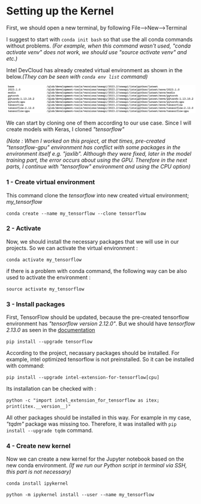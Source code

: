 # Setting up the Kernel

First, we should open a new terminal, by following File-->New-->Terminal

I suggest to start with `conda init bash` so that use the all conda commands without problems. _(For example, when this command wasn't used, "conda activate venv" does not work, we should use "source activate venv" and etc.)_


Intel DevCloud has already created virtual environment as shown in the below._(They can be seen with `conda env list` command)_ 

<img src="figures/venv_list.png"  />

We can start by cloning one of them according to our use case. Since I will create models with Keras, I cloned _"tensorflow"_

_(Note : When I worked on this project, at that times, pre-created "tensorflow-gpu" environment has conflict with some packages in the environment itself e.g. "jaxlib". Although they were fixed, later in the model training part, the error occurs about using the GPU. Therefore in the next parts, I continue with "tensorflow" environment and using the CPU option)_  

### 1 - Create virtual environment 
This command clone the _tensorflow_ into new created virtual environment; _my\_tensorflow_ 
``` 
conda create --name my_tensorflow --clone tensorflow
```

  
### 2 - Activate
Now, we should install the necessary packages that we will use in our projects. So we can activate the virtual environment :
``` 
conda activate my_tensorflow
```


  if there is a problem with conda command, the following way can be also used to activate the environment :
``` 
source activate my_tensorflow
```

### 3 - Install packages
First, TensorFlow should be updated, because the pre-created tensorflow environment has _"tensorflow version 2.12.0"_. But we should have _tensorflow 2.13.0_ as seen in the [documentation](https://intel.github.io/intel-extension-for-tensorflow/latest/get_started.html)
```
pip install --upgrade tensorflow
```


According to the project, necassary packages should be installed. For example, intel optimized tensorflow is not preinstalled. So it can be installed with command:  
```
pip install --upgrade intel-extension-for-tensorflow[cpu]
```


Its installation can be checked with : 
```
python -c "import intel_extension_for_tensorflow as itex; print(itex.__version__)"
```

All other packages should be installed in this way. For example in my case, _"tqdm"_ package was missing too. Therefore, it was installed with `pip install --upgrade tqdm` command.


### 4 - Create new kernel
Now we can create a new kernel for the Jupyter notebook based on the new conda environment. _(If we run our Python script in terminal via SSH, this part is not necessary)_
```
conda install ipykernel
```

```
python -m ipykernel install --user --name my_tensorflow
```
